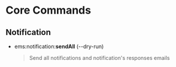 # Core Commands

## Notification
* ems:notification:**sendAll** (--dry-run)
    > Send all notifications and notification\'s responses emails

                               